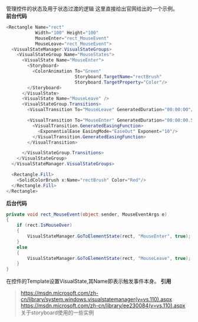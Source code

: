 管理控件的状态及用于状态过渡的逻辑
这里直接给出官网给出的一个示例。  
**前台代码**
```cs
<Rectangle Name="rect" 
           Width="100" Height="100"
           MouseEnter="rect_MouseEvent" 
           MouseLeave="rect_MouseEvent">
  <VisualStateManager.VisualStateGroups>
    <VisualStateGroup Name="MouseStates">
      <VisualState Name="MouseEnter">
        <Storyboard>
          <ColorAnimation To="Green" 
                          Storyboard.TargetName="rectBrush" 
                          Storyboard.TargetProperty="Color"/>
        </Storyboard>
      </VisualState>
      <VisualState Name="MouseLeave" />
      <VisualStateGroup.Transitions>
        <VisualTransition To="MouseLeave" GeneratedDuration="00:00:00"/>

        <VisualTransition To="MouseEnter" GeneratedDuration="00:00:00.5">
          <VisualTransition.GeneratedEasingFunction>
            <ExponentialEase EasingMode="EaseOut" Exponent="10"/>
          </VisualTransition.GeneratedEasingFunction>
        </VisualTransition>

      </VisualStateGroup.Transitions>
    </VisualStateGroup>
  </VisualStateManager.VisualStateGroups>

  <Rectangle.Fill>
    <SolidColorBrush x:Name="rectBrush" Color="Red"/>
  </Rectangle.Fill>
</Rectangle>
```
**后台代码**
```cs
private void rect_MouseEvent(object sender, MouseEventArgs e)
{
    if (rect.IsMouseOver)
    {
        VisualStateManager.GoToElementState(rect, "MouseEnter", true);
    }
    else
    {
        VisualStateManager.GoToElementState(rect, "MouseLeave", true);
    }
}
```  
在控件的Template设置VisualState,其Name即表示触发事件本身。
**引用**
> https://msdn.microsoft.com/zh-cn/library/system.windows.visualstatemanager(v=vs.110).aspx
> https://msdn.microsoft.com/zh-cn/library/ee230084(v=vs.110).aspx 关于storyboard使用的一些实例
